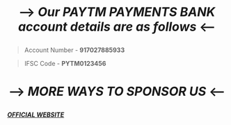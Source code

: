 # <p align="center">--> _Our **PAYTM PAYMENTS BANK** account details are as follows_ <--</p>

> Account Number - __917027885933__

> IFSC Code - __PYTM0123456__

# <p align="center">--> _MORE WAYS TO **SPONSOR US**_ <--</p>
##### [OFFICIAL WEBSITE](https://railfanningclub.travel.blog/donate-us/)
